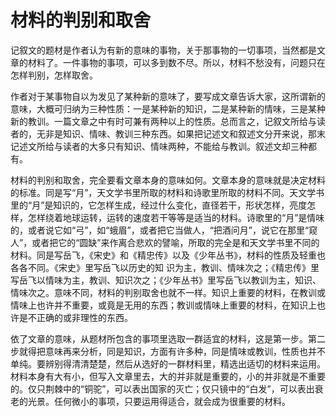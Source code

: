 # 材料的判别和取舍

记叙文的题材是作者认为有新的意味的事物，关于那事物的一切事项，当然都是文章的材料了。一件事物的事项，可以多到数不尽。所以，材料不愁没有，问题只在怎样判别，怎样取舍。

作者对于某事物自以为发见了某种新的意味了，要写成文章告诉大家，这所谓新的意味，大概可归纳为三种性质：一是某种新的知识，二是某种新的情味，三是某种新的教训。一篇文章之中有时可兼有两种以上的性质。总而言之，记叙文所给与读者的，无非是知识、情味、教训三种东西。如果把记述文和叙述文分开来说，那末记述文所给与读者的大多只有知识、情味两种，不能给与教训。叙述文却三种都有。

材料的判别和取舍，完全要看文章本身的意味如何。文章本身的意味就是决定材料的标准。同是写“月”，天文学书里所取的材料和诗歌里所取的材料不同。天文学书里的“月”是知识的，它怎样生成，经过什么变化，直径若干，形状怎样，亮度怎样，怎样绕着地球运转，运转的速度若干等等是适当的材料。诗歌里的“月”是情味的，或者说它如“弓”，如“蛾眉”，或者把它当做人，“把酒问月”，说它在那里“窥人”，或者把它的“圆缺”来作离合悲欢的譬喻，所取的完全是和天文学书里不同的材料。同是写岳飞，《宋史》和《精忠传》以及《少年丛书》，材料的性质及轻重也各各不同。《宋史》里写岳飞以历史的知
识为主，教训、情味次之；《精忠传》里写岳飞以情味为主，教训、知识次之；《少年丛书》里写岳飞以教训为主，知识、情味次之。意味不同，材料的判别取舍也就不一样。知识上重要的材料，在教训或情味上也许并不重要，或竟是无用的东西；教训或情味上重要的材料，在知识上也许是不正确的或非理性的东西。

依了文章的意味，从题材所包含的事项里选取一群适宜的材料，这是第一步。第二步就得把意味再来分析，同是知识，方面有许多种，同是情味或教训，性质也并不单纯。要辨别得清清楚楚，然后从选好的一群材料里，精选出适切的材料来运用。材料本身有大有小，但写入文章里去，大的并非就是重要的，小的并非就是不重要的。仅只荆棘中的“铜驼”，可以表出国家的灭亡；仅只镜中的“白发”，可以表出衰老的光景。任何微小的事项，只要运用得适合，就会成为很重要的材料。